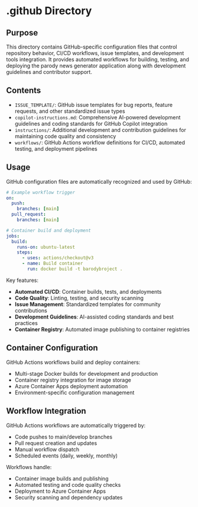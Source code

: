 
# .github Directory

## Purpose
This directory contains GitHub-specific configuration files that control repository behavior, CI/CD workflows, issue templates, and development tools integration. It provides automated workflows for building, testing, and deploying the parody news generator application along with development guidelines and contributor support.

## Contents
- `ISSUE_TEMPLATE/`: GitHub issue templates for bug reports, feature requests, and other standardized issue types
- `copilot-instructions.md`: Comprehensive AI-powered development guidelines and coding standards for GitHub Copilot integration
- `instructions/`: Additional development and contribution guidelines for maintaining code quality and consistency
- `workflows/`: GitHub Actions workflow definitions for CI/CD, automated testing, and deployment pipelines

## Usage
GitHub configuration files are automatically recognized and used by GitHub:

```yaml
# Example workflow trigger
on:
  push:
    branches: [main]
  pull_request:
    branches: [main]

# Container build and deployment
jobs:
  build:
    runs-on: ubuntu-latest
    steps:
      - uses: actions/checkout@v3
      - name: Build container
        run: docker build -t barodybroject .
```

Key features:
- **Automated CI/CD**: Container builds, tests, and deployments
- **Code Quality**: Linting, testing, and security scanning
- **Issue Management**: Standardized templates for community contributions
- **Development Guidelines**: AI-assisted coding standards and best practices
- **Container Registry**: Automated image publishing to container registries

## Container Configuration
GitHub Actions workflows build and deploy containers:
- Multi-stage Docker builds for development and production
- Container registry integration for image storage
- Azure Container Apps deployment automation
- Environment-specific configuration management

## Workflow Integration

GitHub Actions workflows are automatically triggered by:
- Code pushes to main/develop branches
- Pull request creation and updates
- Manual workflow dispatch
- Scheduled events (daily, weekly, monthly)

Workflows handle:
- Container image builds and publishing
- Automated testing and code quality checks
- Deployment to Azure Container Apps
- Security scanning and dependency updates
